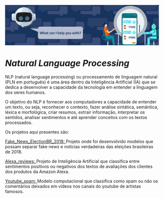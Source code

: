 <img src="banner1.jpg"/>

# *Natural Language Processing*

NLP (natural language processing) ou processamento de linguagem natural (PLN em português) é uma área dentro da Inteligência Artificial (IA) que se dedica a desenvolver a capacidade da tecnologia em entender a linguagem dos seres humanos.

O objetivo do NLP é fornecer aos computadores a capacidade de entender um texto, ou seja, reconhecer o contexto, fazer análise sintática, semântica, léxica e morfológica, criar resumos, extrair informação, interpretar os sentidos, analisar sentimentos e até aprender conceitos com os textos processados.

Os projetos aqui presentes são:

<a href="https://github.com/MichelinJV/N_L_P/blob/master/Fake_News_ElectionBR_2018.ipynb">Fake_News_ElectionBR_2018: </a>
Projeto onde foi desenvolvido modelos que possam separar fake news e notícias verdadeiras das eleições brasileiras de 2018.


<a href="https://github.com/MichelinJV/N_L_P/blob/master/alexa_reviews.ipynb">Alexa_reviews: </a> 
Projeto de Inteligência Artificial que classifica entre sentimentos positivos ou negativos dos textos de avaliações dos clientes dos produtos da Amazon Alexa.

<a href="https://github.com/MichelinJV/N_L_P/blob/master/youtube_spam.ipynb">Youtube_spam: </a>
Modelo computacional que classifica como spam ou não os comentários deixados em vídeos nos canais do youtube de artistas famosos.
